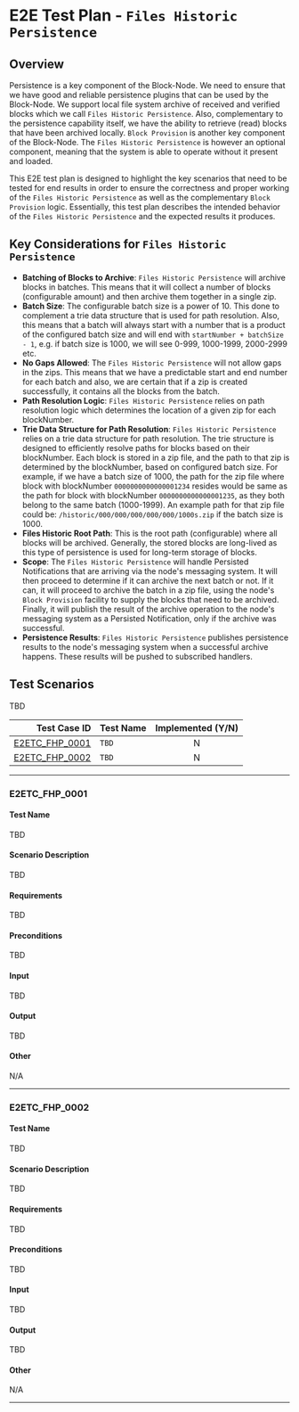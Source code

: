 # E2E Test Plan - `Files Historic Persistence`

## Overview

Persistence is a key component of the Block-Node. We need to ensure that we have
good and reliable persistence plugins that can be used by the Block-Node. We
support local file system archive of received and verified blocks
which we call `Files Historic Persistence`. Also, complementary to the persistence
capability itself, we have the ability to retrieve (read) blocks that have been
archived locally. `Block Provision` is another key component of the Block-Node.
The `Files Historic Persistence` is however an optional component, meaning that
the system is able to operate without it present and loaded.

This E2E test plan is designed to highlight the key scenarios that need to be
tested for end results in order to ensure the correctness and proper working of
the `Files Historic Persistence` as well as the complementary `Block Provision`
logic. Essentially, this test plan describes the intended behavior of the
`Files Historic Persistence` and the expected results it produces.

## Key Considerations for `Files Historic Persistence`

- **Batching of Blocks to Archive**: `Files Historic Persistence` will archive
  blocks in batches. This means that it will collect a number of blocks
  (configurable amount) and then archive them together in a single zip.
- **Batch Size**: The configurable batch size is a power of 10. This done to
  complement a trie data structure that is used for path resolution. Also,
  this means that a batch will always start with a number that is a product of
  the configured batch size and will end with `startNumber + batchSize - 1`,
  e.g. if batch size is 1000, we will see 0-999, 1000-1999, 2000-2999 etc.
- **No Gaps Allowed**: The `Files Historic Persistence` will not allow gaps in
  the zips. This means that we have a predictable start and end number for each
  batch and also, we are certain that if a zip is created successfully, it
  contains all the blocks from the batch.
- **Path Resolution Logic**: `Files Historic Persistence` relies on path
  resolution logic which determines the location of a given zip for each
  blockNumber.
- **Trie Data Structure for Path Resolution**: `Files Historic Persistence`
  relies on a trie data structure for path resolution. The trie structure
  is designed to efficiently resolve paths for blocks based on their
  blockNumber. Each block is stored in a zip file, and the path to that zip
  is determined by the blockNumber, based on configured batch size. For example,
  if we have a batch size of 1000, the path for the zip file where block with
  blockNumber `0000000000000001234` resides would be same as the path for block
  with blockNumber `0000000000000001235`, as they both belong to the same batch
  (1000-1999). An example path for that zip file could be:
  `/historic/000/000/000/000/000/1000s.zip` if the batch size is 1000.
- **Files Historic Root Path**: This is the root path (configurable) where all
  blocks will be archived. Generally, the stored blocks are long-lived as this
  type of persistence is used for long-term storage of blocks.
- **Scope**: The `Files Historic Persistence` will handle Persisted Notifications
  that are arriving via the node's messaging system. It will then proceed to
  determine if it can archive the next batch or not. If it can, it will
  proceed to archive the batch in a zip file, using the node's `Block Provision`
  facility to supply the blocks that need to be archived. Finally, it will
  publish the result of the archive operation to the node's messaging system
  as a Persisted Notification, only if the archive was successful.
- **Persistence Results**: `Files Historic Persistence` publishes persistence
  results to the node's messaging system when a successful archive happens.
  These results will be pushed to subscribed handlers.

## Test Scenarios

TBD

|                      Test Case ID | Test Name | Implemented (Y/N) |
|----------------------------------:|:----------|:-----------------:|
| [E2ETC_FHP_0001](#E2ETC_FHP_0001) | `TBD`     |         N         |
| [E2ETC_FHP_0002](#E2ETC_FHP_0002) | `TBD`     |         N         |

---

### E2ETC_FHP_0001

#### Test Name

TBD

#### Scenario Description

TBD

#### Requirements

TBD

#### Preconditions

TBD

#### Input

TBD

#### Output

TBD

#### Other

N/A

---

### E2ETC_FHP_0002

#### Test Name

TBD

#### Scenario Description

TBD

#### Requirements

TBD

#### Preconditions

TBD

#### Input

TBD

#### Output

TBD

#### Other

N/A

---
